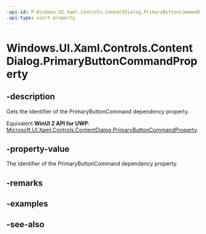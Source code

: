 ```yaml
---
-api-id: P:Windows.UI.Xaml.Controls.ContentDialog.PrimaryButtonCommandProperty
-api-type: winrt property
---
```


<!-- Property syntax
public Windows.UI.Xaml.DependencyProperty PrimaryButtonCommandProperty { get; }
-->

# Windows.UI.Xaml.Controls.ContentDialog.PrimaryButtonCommandProperty

## -description
Gets the identifier of the PrimaryButtonCommand dependency property.

Equivalent **WinUI 2 API for UWP**: [Microsoft.UI.Xaml.Controls.ContentDialog.PrimaryButtonCommandProperty](/windows/winui/api/microsoft.ui.xaml.controls.contentdialog.primarybuttoncommandproperty).

## -property-value
The identifier of the PrimaryButtonCommand dependency property.

## -remarks

## -examples

## -see-also
